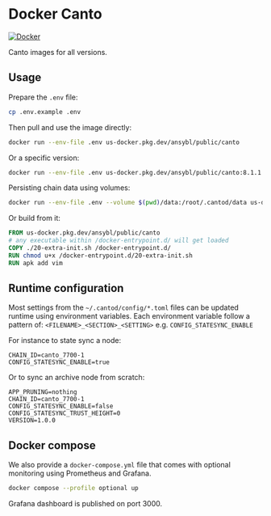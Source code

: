 # Docker Canto

[![Docker](https://github.com/ansybl/docker-canto/actions/workflows/build.yml/badge.svg)](https://github.com/ansybl/docker-canto/actions/workflows/build.yml)

Canto images for all versions.

## Usage

Prepare the `.env` file:

```sh
cp .env.example .env
```

Then pull and use the image directly:

```sh
docker run --env-file .env us-docker.pkg.dev/ansybl/public/canto
```

Or a specific version:

```sh
docker run --env-file .env us-docker.pkg.dev/ansybl/public/canto:8.1.1
```

Persisting chain data using volumes:

```sh
docker run --env-file .env --volume $(pwd)/data:/root/.cantod/data us-docker.pkg.dev/ansybl/public/canto
```

Or build from it:

```dockerfile
FROM us-docker.pkg.dev/ansybl/public/canto
# any executable within /docker-entrypoint.d/ will get loaded
COPY ./20-extra-init.sh /docker-entrypoint.d/
RUN chmod u+x /docker-entrypoint.d/20-extra-init.sh
RUN apk add vim
```

## Runtime configuration

Most settings from the `~/.cantod/config/*.toml` files can be updated runtime using environment variables.
Each environment variable follow a pattern of:
`<FILENAME>_<SECTION>_<SETTING>` e.g. `CONFIG_STATESYNC_ENABLE`

For instance to state sync a node:

```
CHAIN_ID=canto_7700-1
CONFIG_STATESYNC_ENABLE=true
```

Or to sync an archive node from scratch:

```
APP_PRUNING=nothing
CHAIN_ID=canto_7700-1
CONFIG_STATESYNC_ENABLE=false
CONFIG_STATESYNC_TRUST_HEIGHT=0
VERSION=1.0.0
```

## Docker compose

We also provide a `docker-compose.yml` file that comes with optional monitoring using Prometheus and Grafana.

```sh
docker compose --profile optional up
```

Grafana dashboard is published on port 3000.
